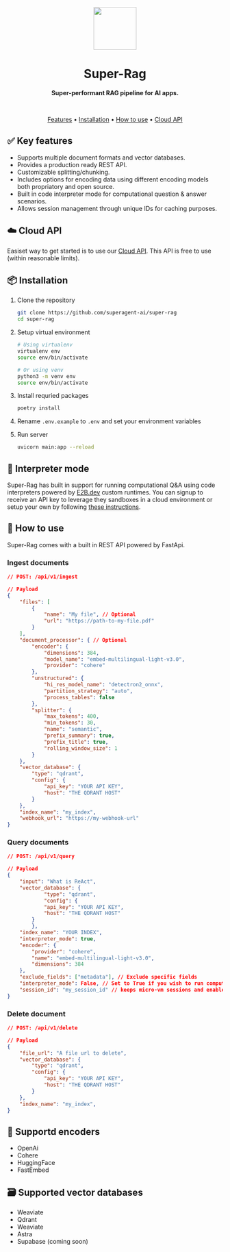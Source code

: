 <div align="center">
	<img width="100px" src="https://github.com/homanp/superagent/assets/2464556/eb51fa38-4a2a-4c41-b348-d3c1abc04234" />
	<h1>Super-Rag</h1>
	<p>
		<b>Super-performant RAG pipeline for AI apps.</b>
	</p>
	<br>
    <p align="center">
        <a href="#-key-features">Features</a> •
        <a href="#-installation">Installation</a> •
        <a href="#-how-to-use">How to use</a> •
        <a href="#-cloud-api">Cloud API</a>
    </p>
</div>


## ✅ Key features
 - Supports multiple document formats and vector databases.
 - Provides a production ready REST API.
 - Customizable splitting/chunking.
 - Includes options for encoding data using different encoding models both propriatory and open source.
 - Built in code interpreter mode for computational question & answer scenarios.
 - Allows session management through unique IDs for caching purposes.

## ☁️ Cloud API 

Easiset way to get started is to use our [Cloud API](https://d3jvqvcd9u4534.cloudfront.net). This API is free to use (within reasonable limits).

## 📦  Installation

1. Clone the repository
    ```bash
    git clone https://github.com/superagent-ai/super-rag 
    cd super-rag 
    ```

2. Setup virtual environment
    ```bash
    # Using virtualenv 
    virtualenv env 
    source env/bin/activate 
    
    # Or using venv 
    python3 -m venv env 
    source env/bin/activate 
    ```

3. Install requried packages
    ```bash
    poetry install
    ```

4. Rename `.env.example` to `.env` and set your environment variables

5. Run server
    ```bash
    uvicorn main:app --reload
    ```
## 🤖 Interpreter mode
Super-Rag has built in support for running computational Q&A using code interpreters powered by [E2B.dev](https://e2b.dev) custom runtimes. You can signup to receive an API key to leverage they sandboxes in a cloud environment or setup your own by following [these instructions](https://github.com/e2b-dev/infra). 

## 🚀 How to use 
Super-Rag comes with a built in REST API powered by FastApi. 

### Ingest documents
```json
// POST: /api/v1/ingest

// Payload
{
    "files": [
        {
            "name": "My file", // Optional
            "url": "https://path-to-my-file.pdf"
        }
    ],
    "document_processor": { // Optional
        "encoder": {
            "dimensions": 384,
            "model_name": "embed-multilingual-light-v3.0",
            "provider": "cohere"
        },
        "unstructured": {
            "hi_res_model_name": "detectron2_onnx",
            "partition_strategy": "auto",
            "process_tables": false
        },
        "splitter": {
            "max_tokens": 400,
            "min_tokens": 30,
            "name": "semantic",
            "prefix_summary": true,
            "prefix_title": true,
            "rolling_window_size": 1
        }
    },
    "vector_database": {
        "type": "qdrant",
        "config": {
            "api_key": "YOUR API KEY",
            "host": "THE QDRANT HOST"
        }
    },
    "index_name": "my_index",
    "webhook_url": "https://my-webhook-url"
}
```

### Query documents
```json
// POST: /api/v1/query

// Payload
{
    "input": "What is ReAct",
    "vector_database": {
            "type": "qdrant",
            "config": {
            "api_key": "YOUR API KEY",
            "host": "THE QDRANT HOST"
        }
        },
    "index_name": "YOUR INDEX",
    "interpreter_mode": true,
    "encoder": {
        "provider": "cohere",
        "name": "embed-multilingual-light-v3.0",
        "dimensions": 384
    },
    "exclude_fields": ["metadata"], // Exclude specific fields
    "interpreter_mode": False, // Set to True if you wish to run computation Q&A with a code interpreter
    "session_id": "my_session_id" // keeps micro-vm sessions and enables caching 
}
```

### Delete document
```json
// POST: /api/v1/delete

// Payload
{
    "file_url": "A file url to delete",
    "vector_database": {
        "type": "qdrant",
        "config": {
            "api_key": "YOUR API KEY",
            "host": "THE QDRANT HOST"
        }
    },
    "index_name": "my_index",
}

```

## 🧠 Supportd encoders
- OpenAi
- Cohere
- HuggingFace
- FastEmbed


## 🗃 Supported vector databases
- Weaviate
- Qdrant
- Weaviate
- Astra
- Supabase (coming soon)
